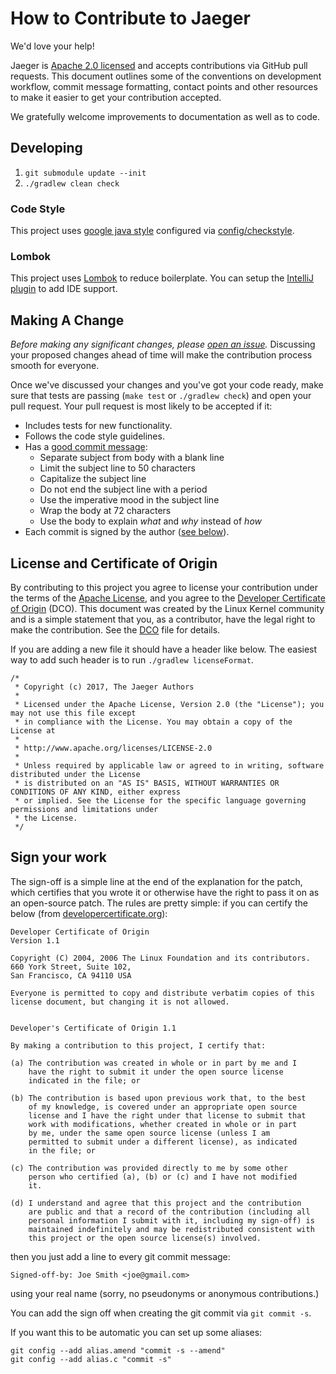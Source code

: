 # How to Contribute to Jaeger

We'd love your help!

Jaeger is [Apache 2.0 licensed](LICENSE) and accepts contributions via GitHub
pull requests. This document outlines some of the conventions on development
workflow, commit message formatting, contact points and other resources to make
it easier to get your contribution accepted.

We gratefully welcome improvements to documentation as well as to code.

## Developing

 1. `git submodule update --init`
 2. `./gradlew clean check`
 
### Code Style

This project uses [google java style](https://google.github.io/styleguide/javaguide.html) configured 
via [config/checkstyle](./config/checkstyle).

### Lombok

This project uses [Lombok](https://projectlombok.org/) to reduce boilerplate. You can setup
the [IntelliJ plugin](https://plugins.jetbrains.com/plugin/6317) to add IDE support. 

## Making A Change

*Before making any significant changes, please [open an issue](https://github.com/jaegertracing/legacy-client-java/issues).*
Discussing your proposed changes ahead of time will make the contribution process smooth for everyone.

Once we've discussed your changes and you've got your code ready, make sure
that tests are passing (`make test` or `./gradlew check`) and open your pull request. 
Your pull request is most likely to be accepted if it:

* Includes tests for new functionality.
* Follows the code style guidelines.
* Has a [good commit message](https://chris.beams.io/posts/git-commit/):
  * Separate subject from body with a blank line
  * Limit the subject line to 50 characters
  * Capitalize the subject line
  * Do not end the subject line with a period
  * Use the imperative mood in the subject line
  * Wrap the body at 72 characters
  * Use the body to explain _what_ and _why_ instead of _how_
* Each commit is signed by the author ([see below](#sign-your-work)).

## License and Certificate of Origin

By contributing to this project you agree to license your contribution under the terms
of the [Apache License](LICENSE), and you agree to the [Developer Certificate of
Origin](https://developercertificate.org/) (DCO). This document was created
by the Linux Kernel community and is a simple statement that you, as a
contributor, have the legal right to make the contribution. See the [DCO](DCO)
file for details.

If you are adding a new file it should have a header like below.  The easiest
way to add such header is to run `./gradlew licenseFormat`.

```
/*
 * Copyright (c) 2017, The Jaeger Authors
 *
 * Licensed under the Apache License, Version 2.0 (the "License"); you may not use this file except
 * in compliance with the License. You may obtain a copy of the License at
 *
 * http://www.apache.org/licenses/LICENSE-2.0
 *
 * Unless required by applicable law or agreed to in writing, software distributed under the License
 * is distributed on an "AS IS" BASIS, WITHOUT WARRANTIES OR CONDITIONS OF ANY KIND, either express
 * or implied. See the License for the specific language governing permissions and limitations under
 * the License.
 */
```

## Sign your work

The sign-off is a simple line at the end of the explanation for the
patch, which certifies that you wrote it or otherwise have the right to
pass it on as an open-source patch.  The rules are pretty simple: if you
can certify the below (from
[developercertificate.org](http://developercertificate.org/)):

```
Developer Certificate of Origin
Version 1.1

Copyright (C) 2004, 2006 The Linux Foundation and its contributors.
660 York Street, Suite 102,
San Francisco, CA 94110 USA

Everyone is permitted to copy and distribute verbatim copies of this
license document, but changing it is not allowed.


Developer's Certificate of Origin 1.1

By making a contribution to this project, I certify that:

(a) The contribution was created in whole or in part by me and I
    have the right to submit it under the open source license
    indicated in the file; or

(b) The contribution is based upon previous work that, to the best
    of my knowledge, is covered under an appropriate open source
    license and I have the right under that license to submit that
    work with modifications, whether created in whole or in part
    by me, under the same open source license (unless I am
    permitted to submit under a different license), as indicated
    in the file; or

(c) The contribution was provided directly to me by some other
    person who certified (a), (b) or (c) and I have not modified
    it.

(d) I understand and agree that this project and the contribution
    are public and that a record of the contribution (including all
    personal information I submit with it, including my sign-off) is
    maintained indefinitely and may be redistributed consistent with
    this project or the open source license(s) involved.
```

then you just add a line to every git commit message:

    Signed-off-by: Joe Smith <joe@gmail.com>

using your real name (sorry, no pseudonyms or anonymous contributions.)

You can add the sign off when creating the git commit via `git commit -s`.

If you want this to be automatic you can set up some aliases:

```
git config --add alias.amend "commit -s --amend"
git config --add alias.c "commit -s"
```
